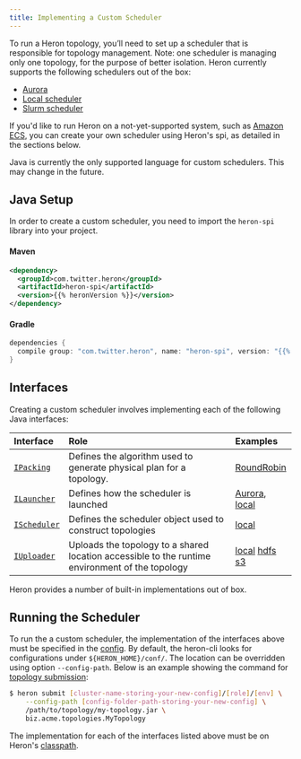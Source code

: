 ```yaml
---
title: Implementing a Custom Scheduler
---
```


To run a Heron topology, you’ll need to set up a scheduler that is responsible 
for topology management. Note: one scheduler is managing only one topology, 
for the purpose of better isolation. Heron currently supports the following schedulers out of the box:

* [Aurora](../../operators/deployment/schedulers/aurora)
* [Local scheduler](../../operators/deployment/schedulers/local)
* [Slurm scheduler](../../operators/deployment/schedulers/slurm)

If you'd like to run Heron on a not-yet-supported system, such as
[Amazon ECS](https://aws.amazon.com/ecs/), you can create your own scheduler
using Heron's spi, as detailed in the
sections below.

Java is currently the only supported language for custom schedulers. This may
change in the future.

## Java Setup

In order to create a custom scheduler, you need to import the `heron-spi`
library into your project.

#### Maven

```xml
<dependency>
  <groupId>com.twitter.heron</groupId>
  <artifactId>heron-spi</artifactId>
  <version>{{% heronVersion %}}</version>
</dependency>
```

#### Gradle

```groovy
dependencies {
  compile group: "com.twitter.heron", name: "heron-spi", version: "{{% heronVersion %}}"
}
```

## Interfaces

Creating a custom scheduler involves implementing each of the following Java
interfaces:

Interface | Role | Examples
:-------- |:---- |:--------
[`IPacking`](/api/com/twitter/heron/spi/packing/IPacking.html) | Defines the algorithm used to generate physical plan for a topology. | [RoundRobin](/api/com/twitter/heron/packing/roundrobin/RoundRobinPacking.html)
[`ILauncher`](/api/com/twitter/heron/spi/scheduler/ILauncher.html) | Defines how the scheduler is launched | [Aurora](/api/com/twitter/heron/scheduler/aurora/AuroraLauncher.html), [local](/api/com/twitter/heron/scheduler/local/LocalLauncher.html)
[`IScheduler`](/api/com/twitter/heron/spi/scheduler/IScheduler.html) | Defines the scheduler object used to construct topologies | [local](/api/com/twitter/heron/scheduler/local/LocalScheduler.html)
[`IUploader`](/api/com/twitter/heron/spi/uploader/IUploader.html) | Uploads the topology to a shared location accessible to the runtime environment of the topology | [local](/api/com/twitter/heron/uploader/localfs/LocalFileSystemUploader.html) [hdfs](/api/com/twitter/heron/uploader/hdfs/HdfsUploader.html) [s3](/api/com/twitter/heron/uploader/s3/S3Uploader.html)

Heron provides a number of built-in implementations out of box.

## Running the Scheduler

To run the a custom scheduler, the implementation of the interfaces above must be specified in the [config](../../operators/deployment/configuration).
By default, the heron-cli looks for configurations under `${HERON_HOME}/conf/`. The location can be overridden using option `--config-path`. 
Below is an example showing the command for [topology
submission](../../operators/heron-cli#submitting-a-topology):

```bash
$ heron submit [cluster-name-storing-your-new-config]/[role]/[env] \
    --config-path [config-folder-path-storing-your-new-config] \
    /path/to/topology/my-topology.jar \
    biz.acme.topologies.MyTopology 
```

The implementation for each of the interfaces listed above must be on Heron's
[classpath](https://docs.oracle.com/javase/tutorial/essential/environment/paths.html). 


